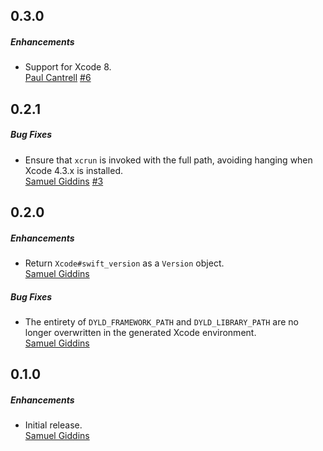 ## 0.3.0

##### Enhancements

* Support for Xcode 8.  
  [Paul Cantrell](https://github.com/pcantrell)
  [#6](https://github.com/segiddins/xcinvoke/issues/6)


## 0.2.1

##### Bug Fixes

* Ensure that `xcrun` is invoked with the full path, avoiding hanging when
  Xcode 4.3.x is installed.  
  [Samuel Giddins](https://github.com/segiddins)
  [#3](https://github.com/segiddins/xcinvoke/issues/3)


## 0.2.0

##### Enhancements

* Return `Xcode#swift_version` as a `Version` object.  
  [Samuel Giddins](https://github.com/segiddins)

##### Bug Fixes

* The entirety of `DYLD_FRAMEWORK_PATH` and `DYLD_LIBRARY_PATH` are no longer
  overwritten in the generated Xcode environment.  
  [Samuel Giddins](https://github.com/segiddins)


## 0.1.0

##### Enhancements

* Initial release.  
  [Samuel Giddins](https://github.com/segiddins)

